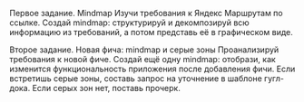 Первое задание. Mindmap
Изучи требования к Яндекс Маршрутам по ссылке.
Создай mindmap: структурируй и декомпозируй всю информацию из требований, а потом представь её в графическом виде.

Второе задание. Новая фича: mindmap и серые зоны
Проанализируй требования к новой фиче.
Создай ещё одну mindmap: отобрази, как изменится функциональность приложения после добавления фичи.
Если встретишь серые зоны, составь запрос на уточнение в шаблоне гугл-дока.
Если серых зон нет, поставь прочерк.
